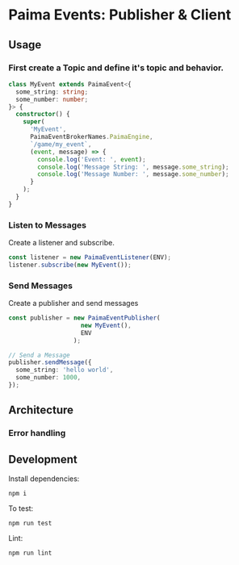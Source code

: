 # Paima Events: Publisher & Client

## Usage

### First create a Topic and define it's topic and behavior.
```typescript
class MyEvent extends PaimaEvent<{
  some_string: string;
  some_number: number;
}> {
  constructor() {
    super(
      'MyEvent',
      PaimaEventBrokerNames.PaimaEngine,
      `/game/my_event`,
      (event, message) => {
        console.log('Event: ', event);
        console.log('Message String: ', message.some_string);
        console.log('Message Number: ', message.some_number);
      }
    );
  }
}
```

### Listen to Messages
Create a listener and subscribe.
```typescript
const listener = new PaimaEventListener(ENV);
listener.subscribe(new MyEvent());
```

### Send Messages

Create a publisher and send messages
```typescript
const publisher = new PaimaEventPublisher(
                    new MyEvent(),
                    ENV
                  );

// Send a Message
publisher.sendMessage({
  some_string: 'hello world',
  some_number: 1000,
});
```



## Architecture

### Error handling

## Development

Install dependencies:

```
npm i
```

To test:

```
npm run test
```

Lint:

```
npm run lint
```
